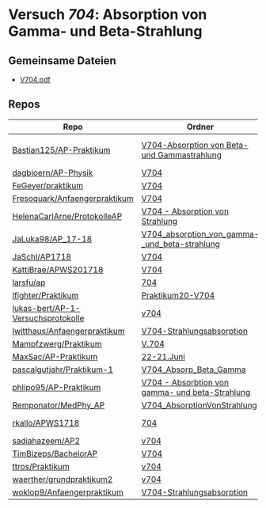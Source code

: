 # Versuch *704*: Absorption von Gamma- und Beta-Strahlung

## Gemeinsame Dateien
- [V704.pdf](https://docs.google.com/viewer?url=https://raw.githubusercontent.com/Bastian125/AP-Praktikum/master/V704-Absorption%20von%20Beta-%20und%20Gammastrahlung/V704.pdf)

## Repos

|                                      Repo                                      |                                                                              Ordner                                                                               |                                                                                                                       PDFs                                                                                                                        |
|--------------------------------------------------------------------------------|-------------------------------------------------------------------------------------------------------------------------------------------------------------------|---------------------------------------------------------------------------------------------------------------------------------------------------------------------------------------------------------------------------------------------------|
|[Bastian125/AP-Praktikum](../repo/Bastian125/AP-Praktikum)                      |[V704-Absorption von Beta- und Gammastrahlung](https://github.com/Bastian125/AP-Praktikum/tree/master/V704-Absorption%20von%20Beta-%20und%20Gammastrahlung)        |[704 - Absorption von Gamma- und Betastrahlung.pdf](https://docs.google.com/viewer?url=https://raw.githubusercontent.com/Bastian125/AP-Praktikum/master/Versuche/704%20-%20Absorption%20von%20Gamma-%20und%20Betastrahlung.pdf)                    |
|[dagbjoern/AP-Physik](../repo/dagbjoern/AP-Physik)                              |[V704](https://github.com/dagbjoern/AP-Physik/tree/master/V704)                                                                                                    |–                                                                                                                                                                                                                                                  |
|[FeGeyer/praktikum](../repo/FeGeyer/praktikum)                                  |[V704](https://github.com/FeGeyer/praktikum/tree/master/4_Semester/V704)                                                                                           |[V704.pdf](https://docs.google.com/viewer?url=https://raw.githubusercontent.com/FeGeyer/praktikum/master/4_Semester/PDF-Dateien/V704.pdf)                                                                                                          |
|[Fresoquark/Anfaengerpraktikum](../repo/Fresoquark/Anfaengerpraktikum)          |[V704](https://github.com/Fresoquark/Anfaengerpraktikum/tree/master/V704)                                                                                          |[main.pdf](https://docs.google.com/viewer?url=https://raw.githubusercontent.com/NicoWeio/awesome-ap-pdfs/main/Fresoquark%E2%88%95Anfaengerpraktikum/704/main.pdf) \*                                                                               |
|[HelenaCarlArne/ProtokolleAP](../repo/HelenaCarlArne/ProtokolleAP)              |[V704 - Absorption  von Strahlung](https://github.com/HelenaCarlArne/ProtokolleAP/tree/master/V704%20-%20Absorption%20%20von%20Strahlung)                          |[Abgabe.pdf](https://docs.google.com/viewer?url=https://raw.githubusercontent.com/NicoWeio/awesome-ap-pdfs/main/HelenaCarlArne%E2%88%95ProtokolleAP/704/Abgabe.pdf) \*                                                                             |
|[JaLuka98/AP_17-18](../repo/JaLuka98/AP_17-18)                                  |[V704_absorption_von_gamma-_und_beta-strahlung](https://github.com/JaLuka98/AP_17-18/tree/master/V704_absorption_von_gamma-_und_beta-strahlung)                    |–                                                                                                                                                                                                                                                  |
|[JaSchl/AP1718](../repo/JaSchl/AP1718)                                          |[V704](https://github.com/JaSchl/AP1718/tree/master/V704)                                                                                                          |[V704.pdf](https://docs.google.com/viewer?url=https://raw.githubusercontent.com/JaSchl/AP1718/master/V704/V704.pdf)                                                                                                                                |
|[KattiBrae/APWS201718](../repo/KattiBrae/APWS201718)                            |[V704](https://github.com/KattiBrae/APWS201718/tree/master/AP2/V704)                                                                                               |–                                                                                                                                                                                                                                                  |
|[larsfu/ap](../repo/larsfu/ap)                                                  |[704](https://github.com/larsfu/ap/tree/master/704)                                                                                                                |[main.pdf](https://docs.google.com/viewer?url=https://raw.githubusercontent.com/NicoWeio/awesome-ap-pdfs/main/larsfu%E2%88%95ap/704/main.pdf) \*                                                                                                   |
|[lfighter/Praktikum](../repo/lfighter/Praktikum)                                |[Praktikum20-V704](https://github.com/lfighter/Praktikum/tree/master/Praktikum20-V704)                                                                             |–                                                                                                                                                                                                                                                  |
|[lukas-bert/AP-1-Versuchsprotokolle](../repo/lukas-bert/AP-1-Versuchsprotokolle)|[v704](https://github.com/lukas-bert/AP-1-Versuchsprotokolle/tree/main/v704)                                                                                       |–                                                                                                                                                                                                                                                  |
|[lwitthaus/Anfaengerpraktikum](../repo/lwitthaus/Anfaengerpraktikum)            |[V704-Strahlungsabsorption](https://github.com/lwitthaus/Anfaengerpraktikum/tree/master/V704-Strahlungsabsorption)                                                 |–                                                                                                                                                                                                                                                  |
|[Mampfzwerg/Praktikum](../repo/Mampfzwerg/Praktikum)                            |[V.704](https://github.com/Mampfzwerg/Praktikum/tree/master/V.704)                                                                                                 |[main.pdf](https://docs.google.com/viewer?url=https://raw.githubusercontent.com/Mampfzwerg/Praktikum/master/V.704/latex-template/main.pdf)                                                                                                         |
|[MaxSac/AP-Praktikum](../repo/MaxSac/AP-Praktikum)                              |[22-21.Juni](https://github.com/MaxSac/AP-Praktikum/tree/master/22-21.Juni)                                                                                        |–                                                                                                                                                                                                                                                  |
|[pascalgutjahr/Praktikum-1](../repo/pascalgutjahr/Praktikum-1)                  |[V704_Absorp_Beta_Gamma](https://github.com/pascalgutjahr/Praktikum-1/tree/master/V704_Absorp_Beta_Gamma)                                                          |–                                                                                                                                                                                                                                                  |
|[phlipo95/AP-Praktikum](../repo/phlipo95/AP-Praktikum)                          |[V704 - Absorbtion von gamma- und beta-Strahlung](https://github.com/phlipo95/AP-Praktikum/tree/master/V704%20-%20Absorbtion%20von%20gamma-%20und%20beta-Strahlung)|–                                                                                                                                                                                                                                                  |
|[Remponator/MedPhy_AP](../repo/Remponator/MedPhy_AP)                            |[V704_AbsorptionVonStrahlung](https://github.com/Remponator/MedPhy_AP/tree/master/V704_AbsorptionVonStrahlung)                                                     |[Main.pdf](https://docs.google.com/viewer?url=https://raw.githubusercontent.com/Remponator/MedPhy_AP/master/V704_AbsorptionVonStrahlung/Main.pdf)                                                                                                  |
|[rkallo/APWS1718](../repo/rkallo/APWS1718)                                      |[704](https://github.com/rkallo/APWS1718/tree/master/704)                                                                                                          |[main.pdf](https://docs.google.com/viewer?url=https://raw.githubusercontent.com/rkallo/APWS1718/master/704/main.pdf)<br/>[main704.pdf](https://docs.google.com/viewer?url=https://raw.githubusercontent.com/rkallo/APWS1718/master/704/main704.pdf)|
|[sadiahazeem/AP2](../repo/sadiahazeem/AP2)                                      |[v704](https://github.com/sadiahazeem/AP2/tree/main/Gammarino/latex-template/v704)                                                                                 |–                                                                                                                                                                                                                                                  |
|[TimBizeps/BachelorAP](../repo/TimBizeps/BachelorAP)                            |[V704](https://github.com/TimBizeps/BachelorAP/tree/master/V704)                                                                                                   |[V704_3.pdf](https://docs.google.com/viewer?url=https://raw.githubusercontent.com/TimBizeps/BachelorAP/master/V704/V704_3.pdf)                                                                                                                     |
|[ttros/Praktikum](../repo/ttros/Praktikum)                                      |[v704](https://github.com/ttros/Praktikum/tree/main/Protokolle/v704)                                                                                               |–                                                                                                                                                                                                                                                  |
|[waerther/grundpraktikum2](../repo/waerther/grundpraktikum2)                    |[v704](https://github.com/waerther/grundpraktikum2/tree/master/v704)                                                                                               |–                                                                                                                                                                                                                                                  |
|[woklop9/Anfaengerpraktikum](../repo/woklop9/Anfaengerpraktikum)                |[V704-Strahlungsabsorption](https://github.com/lwitthaus/Anfaengerpraktikum/tree/master/V704-Strahlungsabsorption)                                                 |[main.pdf](https://docs.google.com/viewer?url=https://raw.githubusercontent.com/NicoWeio/awesome-ap-pdfs/main/woklop9%E2%88%95Anfaengerpraktikum/704/main.pdf) \*                                                                                  |
